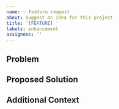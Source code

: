 ```yaml
---
name: 💡 Feature request
about: Suggest an idea for this project
title: '[FEATURE] '
labels: enhancement
assignees: ''
---
```


## Problem
<!-- Describe the problem you're trying to solve or the limitation you're facing -->

## Proposed Solution
<!-- Describe what you'd like to see implemented -->

## Additional Context
<!-- Add any other context, screenshots, or examples about the feature request -->